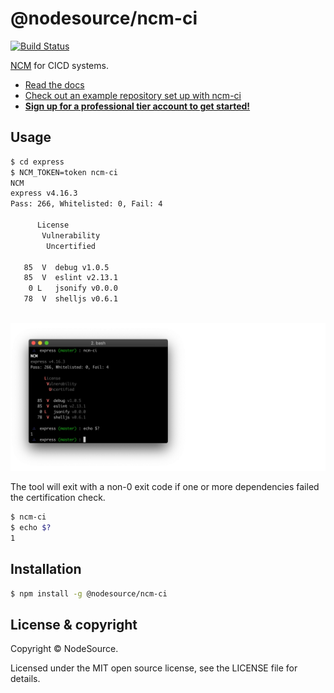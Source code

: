 # @nodesource/ncm-ci

[![Build Status](https://travis-ci.org/nodesource/ncm-ci.svg?branch=master)](https://travis-ci.org/nodesource/ncm-ci)

[NCM](https://nodesource.com/products/certified-modules) for CICD systems.

- [Read the docs](https://docs.nodesource.com/ncm_v2/docs#ci-overview)
- [Check out an example repository set up with ncm-ci](https://github.com/nodesource/ncm-ci-example)
- [__Sign up for a professional tier account to get started!__](https://accounts.nodesource.com/)

## Usage

```bash
$ cd express
$ NCM_TOKEN=token ncm-ci
NCM
express v4.16.3
Pass: 266, Whitelisted: 0, Fail: 4

      License
       Vulnerability
        Uncertified

   85  V  debug v1.0.5
   85  V  eslint v2.13.1
    0 L   jsonify v0.0.0
   78  V  shelljs v0.6.1
   
```

<img src='screenshot.jpg' />

The tool will exit with a non-0 exit code if one or more dependencies failed
the certification check.

```bash
$ ncm-ci
$ echo $?
1
```

## Installation

```bash
$ npm install -g @nodesource/ncm-ci
```

## License & copyright

Copyright &copy; NodeSource.

Licensed under the MIT open source license, see the LICENSE file for details.
